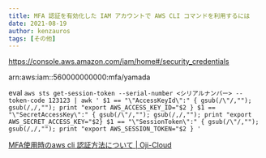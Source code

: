 ```yaml
---
title: MFA 認証を有効化した IAM アカウントで AWS CLI コマンドを利用するには
date: 2021-08-19
author: kenzauros
tags: [その他]
---
```





https://console.aws.amazon.com/iam/home#/security_credentials

arn:aws:iam::560000000000:mfa/yamada

eval `aws sts get-session-token --serial-number <シリアルナンバー> --token-code 123123 | awk ' $1 == "\"AccessKeyId\":" { gsub(/\"/,""); gsub(/,/,""); print "export AWS_ACCESS_KEY_ID="$2 } $1 == "\"SecretAccessKey\":" { gsub(/\"/,""); gsub(/,/,""); print "export AWS_SECRET_ACCESS_KEY="$2} $1 == "\"SessionToken\":" { gsub(/\"/,""); gsub(/,/,""); print "export AWS_SESSION_TOKEN="$2 } '`


[MFA使用時のaws cli 認証方法について | Oji-Cloud](https://oji-cloud.net/2020/03/19/post-4581/)